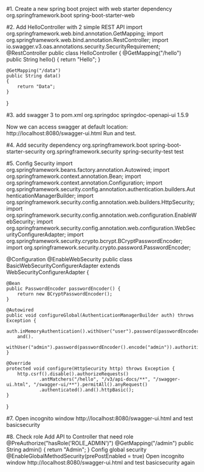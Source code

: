 #1. Create a new spring boot project with web starter dependency
		<dependency>
			<groupId>org.springframework.boot</groupId>
			<artifactId>spring-boot-starter-web</artifactId>
		</dependency>
		
#2. Add HelloController with 2 simple REST API
import org.springframework.web.bind.annotation.GetMapping;
import org.springframework.web.bind.annotation.RestController;
import io.swagger.v3.oas.annotations.security.SecurityRequirement;
@RestController
public class HelloController {
    @GetMapping("/hello")
    public String hello() 
    {
        return "Hello";
    }
    
    @GetMapping("/data")
    public String data() 
    {
        return "Data";
    }
}

#3. add swagger 3 to pom.xml
<dependency>
    <groupId>org.springdoc</groupId>
    <artifactId>springdoc-openapi-ui</artifactId>
    <version>1.5.9</version>
</dependency>

Now we can access swagger at default location: http://localhost:8080/swagger-ui.html
Run and test.

#4. Add security dependency
		<dependency>
			<groupId>org.springframework.boot</groupId>
			<artifactId>spring-boot-starter-security</artifactId>
		</dependency>
				<dependency>
			<groupId>org.springframework.security</groupId>
			<artifactId>spring-security-test</artifactId>
			<scope>test</scope>
		</dependency>
		
#5. Config Security
import org.springframework.beans.factory.annotation.Autowired;
import org.springframework.context.annotation.Bean;
import org.springframework.context.annotation.Configuration;
import org.springframework.security.config.annotation.authentication.builders.AuthenticationManagerBuilder;
import org.springframework.security.config.annotation.web.builders.HttpSecurity;
import org.springframework.security.config.annotation.web.configuration.EnableWebSecurity;
import org.springframework.security.config.annotation.web.configuration.WebSecurityConfigurerAdapter;
import org.springframework.security.crypto.bcrypt.BCryptPasswordEncoder;
import org.springframework.security.crypto.password.PasswordEncoder;

@Configuration
@EnableWebSecurity
public class BasicWebSecurityConfigurerAdapter extends WebSecurityConfigurerAdapter {

	@Bean
	public PasswordEncoder passwordEncoder() {
		return new BCryptPasswordEncoder();
	}

	@Autowired
	public void configureGlobal(AuthenticationManagerBuilder auth) throws Exception {
		auth.inMemoryAuthentication().withUser("user").password(passwordEncoder().encode("pass")).authorities("ROLE_USER").
		and().
		withUser("admin").password(passwordEncoder().encode("admin")).authorities("ROLE_ADMIN");
	}

	@Override
	protected void configure(HttpSecurity http) throws Exception {
		http.csrf().disable().authorizeRequests()
				.antMatchers("/hello", "/v3/api-docs/**", "/swagger-ui.html", "/swagger-ui/**").permitAll().anyRequest()
				.authenticated().and().httpBasic();
	}

}

#7. Open incognito window http://localhost:8080/swagger-ui.html and test  basicsecurity

#8. Check role 
Add API to Controller that need role    @PreAuthorize("hasRole('ROLE_ADMIN')")
    @GetMapping("/admin")
    public String admin() 
    {
        return "Admin";
    }
Config global security
@EnableGlobalMethodSecurity(prePostEnabled = true)
Open incognito window http://localhost:8080/swagger-ui.html and test  basicsecurity again